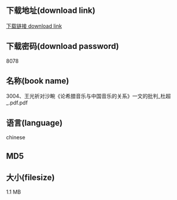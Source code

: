 ## 下载地址(download link)
[下载链接 download link](https://voluble-croquembouche-d321dc.netlify.app/?s=3004%E3%80%81%E7%8E%8B%E5%85%89%E7%A5%88%E5%AF%B9%E6%B2%99%E7%95%B9%E3%80%8A%E8%AE%BA%E5%B8%8C%E8%85%8A%E9%9F%B3%E4%B9%90%E4%B8%8E%E4%B8%AD%E5%9B%BD%E9%9F%B3%E4%B9%90%E7%9A%84%E5%85%B3%E7%B3%BB%E3%80%8B%E4%B8%80%E6%96%87%E7%9A%84%E6%89%B9%E5%88%A4_%E6%9D%9C%E8%B6%85_.pdf)

## 下载密码(download password)
8078

## 名称(book name)
3004、王光祈对沙畹《论希腊音乐与中国音乐的关系》一文的批判_杜超_.pdf.pdf

## 语言(language)
chinese

## MD5


## 大小(filesize)
1.1 MB
